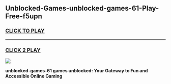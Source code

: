
## Unblocked-Games-unblocked-games-61-Play-Free-f5upn
<h3>
<a href="https://premium76.site?title=unblocked-games-61&ref=10A">CLICK TO PLAY</a></h3>
<hr>

<h3>
<a href="https://premium76.site?title=unblocked-games-61&ref=10A">CLICK 2 PLAY</a>
  
</h3>

<a href="https://premium76.site?title=unblocked-games-61&ref=10A"><img src="https://clearcache.store/games.png"></a>


**unblocked-games-61 games unblocked: Your Gateway to Fun and Accessible Online Gaming**
